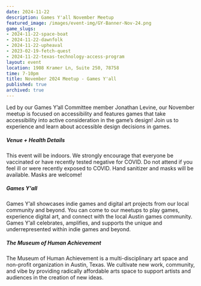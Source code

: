 ```yaml
---
date: 2024-11-22
description: Games Y'all November Meetup
featured_image: /images/event-img/GY-Banner-Nov-24.png
game_slugs:
- 2024-11-22-space-boat
- 2024-11-22-dawnfolk
- 2024-11-22-upheaval
- 2023-02-19-fetch-quest
- 2024-11-22-texas-technology-access-program
layout: event
location: 1908 Kramer Ln, Suite 250, 78758
time: 7-10pm
title: November 2024 Meetup - Games Y'all
published: true
archived: true
---
```



Led by our Games Y’all Committee member Jonathan Levine, our November meetup is focused on accessibility and features games that take accessibility into active consideration in the game’s design! Join us to experience and learn about accessible design decisions in games.

##### Venue + Health Details

This event will be indoors. We strongly encourage that everyone be vaccinated or have recently tested negative for COVID. Do not attend if you feel ill or were recently exposed to COVID. Hand sanitizer and masks will be available. Masks are welcome!

##### Games Y'all

Games Y’all showcases indie games and digital art projects from our local community and beyond. You can come to our meetups to play games, experience digital art, and connect with the local Austin games community. Games Y’all celebrates, amplifies, and supports the unique and underrepresented within indie games and beyond.

##### The Museum of Human Achievement

The Museum of Human Achievement is a multi-disciplinary art space and non-profit organization in Austin, Texas. We cultivate new work, community, and vibe by providing radically affordable arts space to support artists and audiences in the creation of new ideas.
